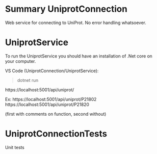 # Summary UniprotConnection

Web service for connecting to UniProt. No error handling whatsoever.

# UniprotService

To run the UniprotService you should have an installation of .Net core on your computer.

VS Code (UniprotConnection/UniprotService):
> dotnet run

https://localhost:5001/api/uniprot/<id>

Ex: https://localhost:5001/api/uniprot/P21802
    https://localhost:5001/api/uniprot/P21820 

(first with comments on function, second without)

# UniprotConnectionTests
Unit tests